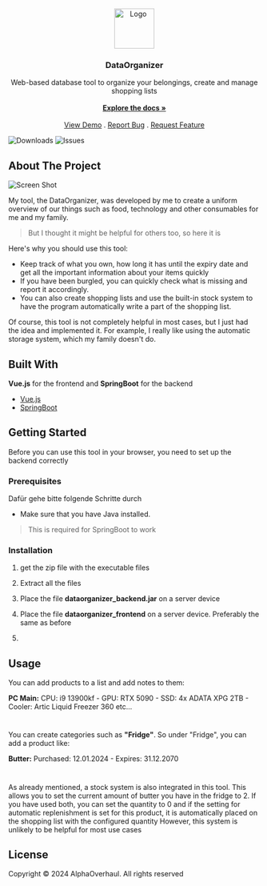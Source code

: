<br/>
<p align="center">
  <a href="https://github.com/AlphaOverhaul/DataOrganizer">
    <img src="images/logo.png" alt="Logo" width="80" height="80">
  </a>

  <h3 align="center">DataOrganizer</h3>

  <p align="center">
    Web-based database tool to organize your belongings, create and manage shopping lists
    <br/>
    <br/>
    <a href="https://github.com/AlphaOverhaul/DataOrganizer"><strong>Explore the docs »</strong></a>
    <br/>
    <br/>
    <a href="https://github.com/AlphaOverhaul/DataOrganizer">View Demo</a>
    .
    <a href="https://github.com/AlphaOverhaul/DataOrganizer/issues">Report Bug</a>
    .
    <a href="https://github.com/AlphaOverhaul/DataOrganizer/issues">Request Feature</a>
  </p>
</p>

![Downloads](https://img.shields.io/github/downloads/AlphaOverhaul/DataOrganizer/total) ![Issues](https://img.shields.io/github/issues/AlphaOverhaul/DataOrganizer) 

## About The Project

![Screen Shot](images/screenshot.png)

My tool, the DataOrganizer, was developed by me to create a uniform overview of our things such as food, technology and other consumables for me and my family.

> But I thought it might be helpful for others too, so here it is

Here's why you should use this tool:

* Keep track of what you own, how long it has until the expiry date and get all the important information about your items quickly
* If you have been burgled, you can quickly check what is missing and report it accordingly.
* You can also create shopping lists and use the built-in stock system to have the program automatically write a part of the shopping list.

Of course, this tool is not completely helpful in most cases, but I just had the idea and implemented it. For example, I really like using the automatic storage system, which my family doesn't do.

## Built With

**Vue.js** for the frontend and **SpringBoot** for the backend

* [Vue.js](https://vuejs.org/)
* [SpringBoot](https://spring.io/)

## Getting Started

Before you can use this tool in your browser, you need to set up the backend correctly

### Prerequisites

Dafür gehe bitte folgende Schritte durch

* Make sure that you have Java installed.
> This is required for SpringBoot to work

### Installation

1. get the zip file with the executable files
   
3. Extract all the files

4. Place the file **dataorganizer_backend.jar** on a server device

4. Place the file **dataorganizer_frontend** on a server device. Preferably the same as before

5. 

## Usage

You can add products to a list and add notes to them:

**PC Main:**  CPU: i9 13900kf - GPU: RTX 5090 - SSD: 4x ADATA XPG 2TB - Cooler: Artic Liquid Freezer 360 etc...
#
You can create categories such as **"Fridge"**.
So under "Fridge", you can add a product like:

**Butter:** Purchased: 12.01.2024 - Expires: 31.12.2070
#
As already mentioned, a stock system is also integrated in this tool. This allows you to set the current amount of butter you have in the fridge to 2. If you have used both, you can set the quantity to 0 and if the setting for automatic replenishment is set for this product, it is automatically placed on the shopping list with the configured quantity
However, this system is unlikely to be helpful for most use cases

## License

Copyright © 2024 AlphaOverhaul. All rights reserved
